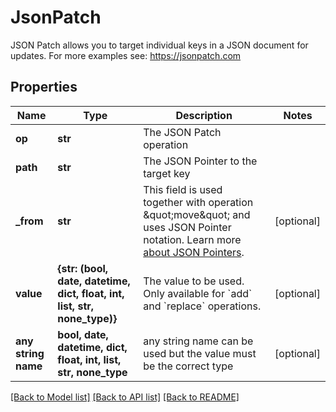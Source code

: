 # JsonPatch

JSON Patch allows you to target individual keys in a JSON document for updates.  For more examples see: https://jsonpatch.com

## Properties
Name | Type | Description | Notes
------------ | ------------- | ------------- | -------------
**op** | **str** | The JSON Patch operation | 
**path** | **str** | The JSON Pointer to the target key | 
**_from** | **str** | This field is used together with operation \&quot;move\&quot; and uses JSON Pointer notation.  Learn more [about JSON Pointers](https://datatracker.ietf.org/doc/html/rfc6901#section-5). | [optional] 
**value** | **{str: (bool, date, datetime, dict, float, int, list, str, none_type)}** | The value to be used. Only available for &#x60;add&#x60; and &#x60;replace&#x60; operations. | [optional] 
**any string name** | **bool, date, datetime, dict, float, int, list, str, none_type** | any string name can be used but the value must be the correct type | [optional]

[[Back to Model list]](../README.md#documentation-for-models) [[Back to API list]](../README.md#documentation-for-api-endpoints) [[Back to README]](../README.md)


